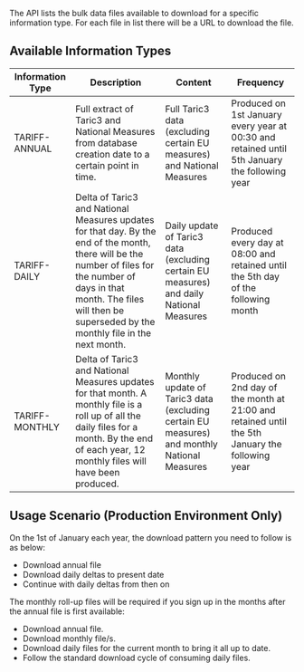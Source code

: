 The API lists the bulk data files available to download for a specific information type. For each file in list there will be a URL to download the file.

## Available Information Types
<table>
   <thead>
     <tr>
        <th>Information Type</th>
        <th>Description</th>
        <th>Content</th>
        <th>Frequency</th>
     </tr>
   </thead>
   <tbody>
     <tr>
        <td>TARIFF-ANNUAL</td>
        <td>Full extract of Taric3 and National Measures from database creation date to a certain point in time.</td>
        <td>Full Taric3 data (excluding certain EU measures) and National Measures</td>
        <td>Produced on 1st January every year at 00:30 and retained until 5th January the following year</td>
     </tr>
     <tr>
        <td>TARIFF-DAILY</td>
        <td>Delta of Taric3 and National Measures updates for that day. By the end of the month, there will be the number of files for the number of days in that month. The files will then be superseded by the monthly file in the next month.</td>
        <td>Daily update of Taric3 data (excluding certain EU measures) and daily National Measures</td>
        <td>Produced every day at 08:00 and retained until the 5th day of the following month</td>
     </tr>
     <tr>
       <td>TARIFF-MONTHLY</td>
       <td>Delta of Taric3 and National Measures updates for that month. A monthly file is a roll up of all the daily files for a month. By the end of each year, 12 monthly files will have been produced.</td>
       <td>Monthly update of Taric3 data (excluding certain EU measures) and monthly National Measures</td>
       <td>Produced on 2nd day of the month at 21:00 and retained until the 5th January the following year</td>
     </tr>
   </tbody>
</table>

## Usage Scenario (Production Environment Only)

On the 1st of January each year, the download pattern you need to follow is as below:

* Download annual file
* Download daily deltas to present date
* Continue with daily deltas from then on

The monthly roll-up files will be required if you sign up in the months after the annual file is first available:

* Download annual file.
* Download monthly file/s.
* Download daily files for the current month to bring it all up to date.
* Follow the standard download cycle of consuming daily files.